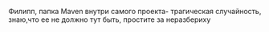 Филипп, папка Maven внутри самого проекта- трагическая случайность, знаю,что ее не должно тут быть, простите за неразбериху
